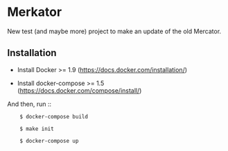 Merkator
==============

New test (and maybe more) project to make an update of the old Mercator.

Installation
------------

* Install Docker >= 1.9 (https://docs.docker.com/installation/)

* Install docker-compose >= 1.5 (https://docs.docker.com/compose/install/)

And then, run ::
```
    $ docker-compose build

    $ make init

    $ docker-compose up
```
